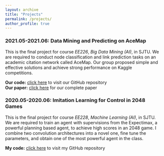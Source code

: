 ```yaml
---
layout: archive
title: "Projects"
permalink: /projects/
author_profile: true
---
```


<!-- {% if author.googlescholar %}
  You can also find my articles on <u><a href="{{author.googlescholar}}">my Google Scholar profile</a>.</u>
{% endif %}

{% include base_path %}

{% for post in site.projects reversed %}
  {% include archive-single-project.html %}
{% endfor %} -->

### 2021.05-2021.06: Data Mining and Predicting on AceMap
This is the final project for course *EE226*, *Big Data Mining (AI)*, in SJTU. We are required to conduct node classification and link prediction tasks on an academic citation network called AceMap. Our group proposed simple and effective solutions and achieve strong performance on Kaggle competitions.

**Our code:** [click here](https://github.com/SkyRiver-2000/EE226-Final-Project) to visit our GitHub repository  
**Our paper:** [click here](../files/EE226-report.pdf) for our complete paper

### 2020.05-2020.06: Imitation Learning for Control in 2048 Games
This is the final project for course *EE228*, *Machine Learning (AI)*, in SJTU. We are required to train an agent with supervisions from the Expectimax, a powerful planning based agent, to achieve high scores in an 2048 game. I combine two convolution architectures into a novel one, fine tune the parameters, and obtain one of the most powerful agent in the class.

**My code:** [click here](https://github.com/SkyRiver-2000/EE228-Final-Assignment) to visit my GitHub repository
